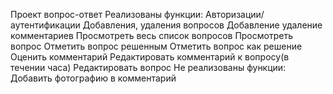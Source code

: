 Проект вопрос-ответ
Реализованы функции:
Авторизации/аутентификации
Добавления, удаления вопросов
Добавление удаление комментариев
Просмотреть весь список вопросов
Просмотреть вопрос
Отметить вопрос решенным
Отметить вопрос как решение
Оценить комментарий
Редактировать комментарий к вопросу(в течении часа)
Редактировать вопрос
Не реализованы функции:
Добавить фотографию в комментарий
